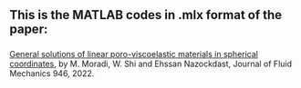 # 
## This is the MATLAB codes in .mlx format of the paper:		
###
[General solutions of linear poro-viscoelastic materials in spherical coordinates](https://www.cambridge.org/core/journals/journal-of-fluid-mechanics/article/general-solutions-of-linear-poroviscoelastic-materials-in-spherical-coordinates/FC733BCE782201591C486BE96DC28D61), by M. Moradi, W. Shi and Ehssan Nazockdast, Journal of Fluid Mechanics 946, 2022. 

